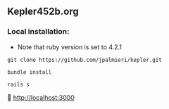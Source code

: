 ## Kepler452b.org

### Local installation:

* Note that ruby version is set to 4.2.1

`git clone https://github.com/jpalmieri/kepler.git`

`bundle install`

`rails s`

🚀 [http://localhost:3000](http://localhost:3000)

